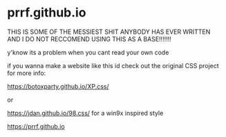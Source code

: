 # prrf.github.io
THIS IS SOME OF THE MESSIEST SHIT ANYBODY HAS EVER WRITTEN AND I DO NOT RECCOMEND USING THIS AS A BASE!!!!!!!

y'know its a problem when you cant read your own code

if you wanna make a website like this id check out the original CSS project for more info:

https://botoxparty.github.io/XP.css/

or

https://jdan.github.io/98.css/ for a win9x inspired style

https://prrf.github.io

